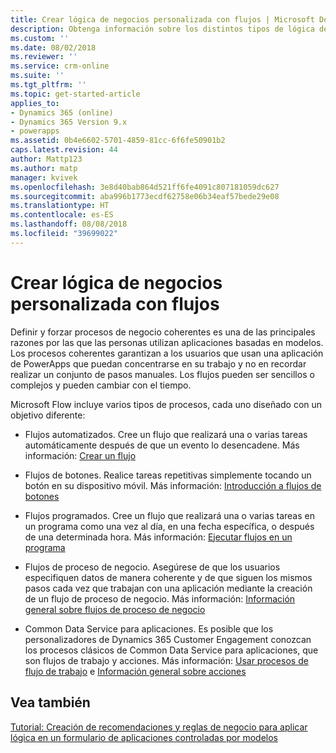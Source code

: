 ```yaml
---
title: Crear lógica de negocios personalizada con flujos | Microsoft Docs
description: Obtenga información sobre los distintos tipos de lógica de negocios que puede usar en la aplicación.
ms.custom: ''
ms.date: 08/02/2018
ms.reviewer: ''
ms.service: crm-online
ms.suite: ''
ms.tgt_pltfrm: ''
ms.topic: get-started-article
applies_to:
- Dynamics 365 (online)
- Dynamics 365 Version 9.x
- powerapps
ms.assetid: 0b4e6602-5701-4859-81cc-6f6fe50901b2
caps.latest.revision: 44
author: Mattp123
ms.author: matp
manager: kvivek
ms.openlocfilehash: 3e8d40bab864d521ff6fe4091c807181059dc627
ms.sourcegitcommit: aba996b1773ecdf62758e06b34eaf57bede29e08
ms.translationtype: HT
ms.contentlocale: es-ES
ms.lasthandoff: 08/08/2018
ms.locfileid: "39699022"
---
```

# <a name="create-custom-business-logic-with-flows"></a>Crear lógica de negocios personalizada con flujos

Definir y forzar procesos de negocio coherentes es una de las principales razones por las que las personas utilizan aplicaciones basadas en modelos. Los procesos coherentes garantizan a los usuarios que usan una aplicación de PowerApps que puedan concentrarse en su trabajo y no en recordar realizar un conjunto de pasos manuales. Los flujos pueden ser sencillos o complejos y pueden cambiar con el tiempo.  
  
Microsoft Flow incluye varios tipos de procesos, cada uno diseñado con un objetivo diferente:  

-   Flujos automatizados. Cree un flujo que realizará una o varias tareas automáticamente después de que un evento lo desencadene. Más información: [Crear un flujo](/flow/get-started-logic-flow)
    
-   Flujos de botones. Realice tareas repetitivas simplemente tocando un botón en su dispositivo móvil. Más información: [Introducción a flujos de botones](/flow/introduction-to-button-flows)
  
-   Flujos programados. Cree un flujo que realizará una o varias tareas en un programa como una vez al día, en una fecha específica, o después de una determinada hora. Más información: [Ejecutar flujos en un programa](/flow/run-scheduled-tasks)
  
-   Flujos de proceso de negocio.  Asegúrese de que los usuarios especifiquen datos de manera coherente y de que siguen los mismos pasos cada vez que trabajan con una aplicación mediante la creación de un flujo de proceso de negocio. Más información: [Información general sobre flujos de proceso de negocio](/flow/business-process-flows-overview)

-   Common Data Service para aplicaciones. Es posible que los personalizadores de Dynamics 365 Customer Engagement conozcan los procesos clásicos de Common Data Service para aplicaciones, que son flujos de trabajo y acciones. Más información: [Usar procesos de flujo de trabajo](/flow/workflow-processes) e [Información general sobre acciones](/flow/actions)
  
## <a name="see-also"></a>Vea también  
[Tutorial: Creación de recomendaciones y reglas de negocio para aplicar lógica en un formulario de aplicaciones controladas por modelos](create-business-rules-recommendations-apply-logic-form.md)
